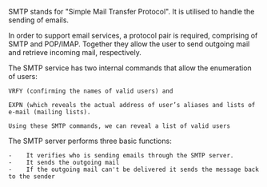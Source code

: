 SMTP stands for "Simple Mail Transfer Protocol". It is utilised to handle the sending of emails.

In order to support email services, a protocol pair is required, comprising of SMTP and POP/IMAP. 
Together they allow the user to send outgoing mail and retrieve incoming mail, respectively.

The SMTP service has two internal commands that allow the enumeration of users: 

	VRFY (confirming the names of valid users) and

	EXPN (which reveals the actual address of user’s aliases and lists of e-mail (mailing lists). 

	Using these SMTP commands, we can reveal a list of valid users

The SMTP server performs three basic functions:

	-    It verifies who is sending emails through the SMTP server.
	-    It sends the outgoing mail
	-    If the outgoing mail can't be delivered it sends the message back to the sender
